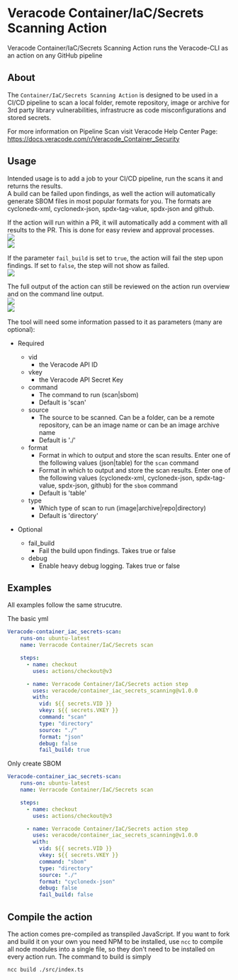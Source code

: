 # Veracode Container/IaC/Secrets Scanning Action

Veracode Container/IaC/Secrets Scanning Action runs the Veracode-CLI as an action on any GitHub pipeline

## About

The `Container/IaC/Secrets Scanning Action` is designed to be used in a CI/CD pipeline to scan a local folder, remote repository, image or archive for 3rd party library vulnerabilities, infrastrucre as code misconfigurations and stored secrets.

For more information on Pipeline Scan visit Veracode Help Center Page: https://docs.veracode.com/r/Veracode_Container_Security

## Usage

Intended usage is to add a job to your CI/CD pipeline, run the scans it and returns the results.  
A build can be failed upon findings, as well the action will automatically generate SBOM files in most popular formats for you. The formats are  cyclonedx-xml, cyclonedx-json, spdx-tag-value, spdx-json and github.  
  
If the action will run within a PR, it will automatically add a comment with all results to the PR. This is done for easy review and approval processes.  
![](/media/pr-comment.png)  
![](/media/pr-comment1.png)  
  
If the parameter `fail_build` is set to `true`, the action will fail the step upon findings. If set to `false`, the step will not show as failed.  
![](/media/fail-build.png)  
  
The full output of the action can still be reviewed on the action run overview and on the command line output.  
 ![](/media/action-overview.png)  
 ![](/media/command-line-output.png)  
   

The tool will need some information passed to it as parameters (many are optional):

* Required
  * vid
    * the Veracode API ID
  * vkey
    * the Veracode API Secret Key
  * command
    * The command to run (scan|sbom) 
    * Default is 'scan'
  * source
    * The source to be scanned. Can be a folder, can be a remote repository, can be an image name or can be an image archive name
    * Default is './'
  * format
    * Format in which to output and store the scan results. Enter one of the following values (json|table) for the `scan` command
    * Format in which to output and store the scan results. Enter one of the following values (cyclonedx-xml, cyclonedx-json, spdx-tag-value, spdx-json, github) for the `sbom` command
    * Default is 'table'
  * type
    * Which type of scan to run (image|archive|repo|directory)
    * Default is 'directory'

* Optional
  * fail_build
    * Fail the build upon findings. Takes true or false
  * debug
    * Enable heavy debug logging. Takes true or false


## Examples  
All examples follow the same strucutre.
  

The basic yml  
  
  ```yml 
  Veracode-container_iac_secrets-scan:
      runs-on: ubuntu-latest
      name: Verracode Container/IaC/Secrets scan

      steps:
        - name: checkout
          uses: actions/checkout@v3

        - name: Verracode Container/IaC/Secrets action step
          uses: veracode/container_iac_secrets_scanning@v1.0.0
          with:
            vid: ${{ secrets.VID }}
            vkey: ${{ secrets.VKEY }}
            command: "scan" 
            type: "directory"
            source: "./"
            format: "json"
            debug: false
            fail_build: true
  ``` 
  

Only create SBOM  
  
  ```yml 
  Veracode-container_iac_secrets-scan:
      runs-on: ubuntu-latest
      name: Verracode Container/IaC/Secrets scan

      steps:
        - name: checkout
          uses: actions/checkout@v3

        - name: Verracode Container/IaC/Secrets action step
          uses: veracode/container_iac_secrets_scanning@v1.0.0
          with:
            vid: ${{ secrets.VID }}
            vkey: ${{ secrets.VKEY }}
            command: "sbom" 
            type: "directory"
            source: "./"
            format: "cyclonedx-json"
            debug: false
            fail_build: false
  ```     
 
## Compile the action  
The action comes pre-compiled as transpiled JavaScript. If you want to fork and build it on your own you need NPM to be installed, use `ncc` to compile all node modules into a single file, so they don't need to be installed on every action run. The command to build is simply  

```sh
ncc build ./src/index.ts  
```
